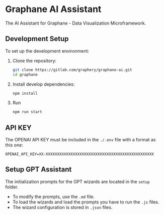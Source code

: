 # Graphane AI Assistant

The AI Assistant for Graphane - Data Visualization Microframework.

## Development Setup

To set up the development environment:

1. Clone the repository:
   ```bash
   git clone https://gitlab.com/graphery/graphane-ai.git
   cd graphane
   ```
2. Install develop dependencies:
   ```bash
   npm install
   ```
3. Run
   ```bash
   npm run start
   ``` 

## API KEY

The OPENAI API KEY must be included in the `./.env` file with a format as this one:
```.env
OPENAI_API_KEY=XX-XXXXXXXXXXXXXXXXXXXXXXXXXXXXXXXXXXXXXXXXXXXXXXXX 
```

## Setup GPT Assistant

The initialization prompts for the GPT wizards are located in the `setup` folder.

- To modify the prompts, use the `.md` file.
- To load the wizards and load the prompts you have to run the `.js` files.
- The wizard configuration is stored in `.json` files.